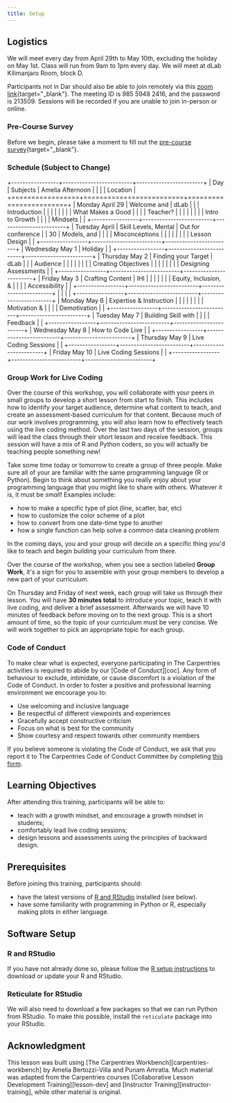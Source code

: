 ```yaml
---
title: Setup
---
```


## Logistics

We will meet every day from April 29th to May 10th, excluding the
holiday on May 1st. Class will run from 9am to 1pm every day. We will
meet at dLab Kilimanjaro Room, block D.

Participants not in Dar should also be able to join remotely via this
[zoom
link](https://zoom.us/j/98559482416?pwd=UzA3ZVFJNS9ZRnFYamhhUW1RVG5QUT09){target="_blank"}.
The meeting ID is 985 5948 2416, and the password is 213509. Sessions
will be recorded if you are unable to join in-person or online.

### Pre-Course Survey

Before we begin, please take a moment to fill out the [pre-course
survey](https://forms.gle/1eyZ96SjfWD9SLvc9){target="_blank"}.

### Schedule (Subject to Change)

+-----------------+-------------------------+------------------------+
| Day             | Subjects                | Amelia Afternoon       |
|                 |                         | Location               |
+=================+=========================+========================+
| Monday April 29 | Welcome and             | dLab                   |
|                 | Introduction            |                        |
|                 |                         |                        |
|                 | What Makes a Good       |                        |
|                 | Teacher?                |                        |
|                 |                         |                        |
|                 | Intro to Growth         |                        |
|                 | Mindsets                |                        |
+-----------------+-------------------------+------------------------+
| Tuesday April   | Skill Levels, Mental    | Out for conference     |
| 30              | Models, and             |                        |
|                 | Misconceptions          |                        |
|                 |                         |                        |
|                 | Lesson Design           |                        |
+-----------------+-------------------------+------------------------+
| Wednesday May 1 | Holiday                 |                        |
+-----------------+-------------------------+------------------------+
| Thursday May 2  | Finding your Target     | dLab                   |
|                 | Audience                |                        |
|                 |                         |                        |
|                 | Creating Objectives     |                        |
|                 |                         |                        |
|                 | Designing Assessments   |                        |
+-----------------+-------------------------+------------------------+
| Friday May 3    | Crafting Content        | IHI                    |
|                 |                         |                        |
|                 | Equity, Inclusion, &    |                        |
|                 | Accessibility           |                        |
+-----------------+-------------------------+------------------------+
|                 |                         |                        |
+-----------------+-------------------------+------------------------+
| Monday May 6    | Expertise & Instruction |                        |
|                 |                         |                        |
|                 | Motivation &            |                        |
|                 | Demotivation            |                        |
+-----------------+-------------------------+------------------------+
| Tuesday May 7   | Building Skill with     |                        |
|                 | Feedback                |                        |
+-----------------+-------------------------+------------------------+
| Wednesday May 8 | How to Code Live        |                        |
+-----------------+-------------------------+------------------------+
| Thursday May 9  | Live Coding Sessions    |                        |
+-----------------+-------------------------+------------------------+
| Friday May 10   | Live Coding Sessions    |                        |
+-----------------+-------------------------+------------------------+

### Group Work for Live Coding

Over the course of this workshop, you will collaborate with your peers
in small groups to develop a short lesson from start to finish. This
includes how to identify your target audience, determine what content to
teach, and create an assessment-based curriculum for that content.
Because much of our work involves programming, you will also learn how
to effectively teach using the live coding method. Over the last two
days of the session, groups will lead the class through their short
lesson and receive feedback. This session will have a mix of R and
Python coders, so you will actually be teaching people something new!

Take some time today or tomorrow to create a group of three people. Make
sure all of your are familiar with the same programming language (R or
Python). Begin to think about something you really enjoy about your
programming language that you might like to share with others. Whatever
it is, it must be *small*! Examples include:

-   how to make a specific type of plot (line, scatter, bar, etc)
-   how to customize the color scheme of a plot
-   how to convert from one date-time type to another
-   how a single function can help solve a common data cleaning problem

In the coming days, you and your group will decide on a specific thing
you'd like to teach and begin building your curriculum from there.

Over the course of the workshop, when you see a section labeled **Group
Work**, it's a sign for you to assemble with your group members to
develop a new part of your curriculum.

On Thursday and Friday of next week, each group will take us through
their lesson. You will have **30 minutes total** to introduce your
topic, teach it with live coding, and deliver a brief assessment.
Afterwards we will have 10 minutes of feedback before moving on to the
next group. This is a short amount of time, so the topic of your
curriculum must be very concise. We will work together to pick an
appropriate topic for each group.

### Code of Conduct

To make clear what is expected, everyone participating in The
Carpentries activities is required to abide by our [Code of
Conduct][coc]. Any form of behaviour to exclude, intimidate, or cause
discomfort is a violation of the Code of Conduct. In order to foster a
positive and professional learning environment we encourage you to:

-   Use welcoming and inclusive language
-   Be respectful of different viewpoints and experiences
-   Gracefully accept constructive criticism
-   Focus on what is best for the community
-   Show courtesy and respect towards other community members

If you believe someone is violating the Code of Conduct, we ask that you
report it to The Carpentries Code of Conduct Committee by completing
[this form](https://goo.gl/forms/KoUfO53Za3apOuOK2).

## Learning Objectives

After attending this training, participants will be able to:

-   teach with a growth mindset, and encourage a growth mindset in
    students;
-   comfortably lead live coding sessions;
-   design lessons and assessments using the principles of backward
    design.

## Prerequisites

Before joining this training, participants should:

-   have the latest versions of [R and
    RStudio](https://bertozzivill.github.io/r-install-instructions)
    installed (see below).
-   have some familiarity with programming in Python or R, especially
    making plots in either language.

## Software Setup

### R and RStudio

If you have not already done so, please follow the [R setup
instructions](https://bertozzivill.github.io/r-install-instructions) to
download or update your R and RStudio.

### Reticulate for RStudio

We will also need to download a few packages so that we can run Python
from RStudio. To make this possible, install the `reticulate` package
into your RStudio.

## Acknowledgment

This lesson was built using [The Carpentries
Workbench][carpentries-workbench] by Amelia Bertozzi-Villa and Punam
Amratia. Much material was adapted from the Carpentries courses
[Collaborative Lesson Development Training][lesson-dev] and [Instructor
Training][instructor-training], while other material is original.
